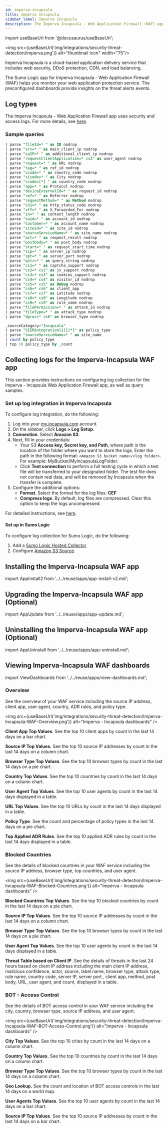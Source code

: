 ```yaml
---
id: imperva-incapsula
title: Imperva Incapsula
sidebar_label: Imperva Incapsula
description: The Imperva Incapsula - Web Application Firewall (WAF) app helps you monitor your web application protection service. The preconfigured dashboards provide insights on the threat alerts events on the BOT access control, blocked countries, and user agents.
---
```


import useBaseUrl from '@docusaurus/useBaseUrl';

<img src={useBaseUrl('img/integrations/security-threat-detection/imperva.png')} alt="thumbnail icon" width="75"/>

Imperva Incapsula is a cloud-based application delivery service that includes web security, DDoS protection, CDN, and load balancing.

The Sumo Logic app for Imperva Incapsula - Web Application Firewall (WAF) helps you monitor your web application protection service. The preconfigured dashboards provide insights on the threat alerts events.

## Log types

The Imperva Incapsula - Web Application Firewall app uses security and access logs. For more details, see [here](https://docs.incapsula.com/Content/management-console-and-settings/log-integration.htm?Highlight=siem#Overview).

### Sample queries

```sql title="Parse Command for all CEF items in Imperva Incapsula"
| parse "fileId=* " as ID nodrop
| parse "src=* " as main_client_ip nodrop
| parse "caIP=* " as additional_client_ip nodrop
| parse "requestClientApplication=* cs2" as user_agent nodrop
| parse "request=* " as URL nodrop
| parse "tag=* " as ref_id nodrop
| parse "ccode=* " as country_code nodrop
| parse "cicode=* " as City nodrop
| parse "ccode=[*] " as country_code nodrop
| parse "app=* " as Protocol nodrop
| parse "deviceExternalId=* " as request_id nodrop
| parse "ref=* " as Referrer nodrop
| parse "requestMethod=* " as Method nodrop
| parse "cn1=* " as http_status_code nodrop
| parse "xff=* " as X_Forwarded_For nodrop
| parse "in=* " as content_length nodrop
| parse "suid=* " as account_id nodrop
| parse "Customer=* " as account_name nodrop
| parse "siteid=* " as site_id nodrop
| parse "sourceServiceName=* " as site_name nodrop
| parse "act=* " as request_result nodrop
| parse "postbody=* " as post_body nodrop
| parse "start=* " as request_start_time nodrop
| parse "sip=* " as server_ip nodrop
| parse "spt=* " as server_port nodrop
| parse "qstr=* " as query_string nodrop
| parse "cs1=* " as captcha_support nodrop
| parse "cs2=* cs2" as js_support nodrop
| parse "cs3=* cs3" as cookies_support nodrop
| parse "cs4=* cs4" as visitor_id nodrop
| parse "cs5=* cs5" as Debug nodrop
| parse "cs6=* cs6" as client_app
| parse "cs7=* cs7" as Latitude nodrop
| parse "cs8=* cs8" as Longitude nodrop
| parse "cs9=* cs9" as rule_name nodrop
| parse "filePermission=* " as attack_id nodrop
| parse "fileType=* " as attack_type nodrop
| parse "dproc=* cs6" as browser_type nodrop
```

```sql title="Top attack vectors"
_sourceCategory="Incapsula"
| parse "SIEMintegration|1|1|*|" as policy_type
| parse "sourceServiceName=* " as site_name
| count by policy_type
| top 10 policy_type by _count
```

## Collecting logs for the Imperva-Incapsula WAF app

This section provides instructions on configuring log collection for the Imperva - Incapsula Web Application Firewall app, as well as query samples.

### Set up log integration in Imperva Incapsula

To configure log integration, do the following:

1. Log into your [my.incapsula.com](https://my.incapsula.com/admin/login) account.
2. On the sidebar, click **Logs > Log Setup**.
3. **Connection**. Select **Amazon S3**.
4. Next, fill in your credentials:
    * Your S3 **Access key, Secret key, and Path**, where path is the location of the folder where you want to store the logs. Enter the path in the following format: `<Amazon S3 bucket name>/<log folder>`. For example: MyBucket/MyIncapsulaLogFolder.
    * Click **Test connection** to perform a full testing cycle in which a test file will be transferred to your designated folder. The test file does not contain real data, and will be removed by Incapsula when the transfer is complete.
5. Configure the additional options:
    * **Format**. Select the format for the log files: **CEF**
    * **Compress logs**. By default, log files are compressed. Clear this option to keep the logs uncompressed.

For detailed instructions, see [here](https://docs.incapsula.com/Content/management-console-and-settings/log-integration.htm?Highlight=siem#Enable).

#### Set up in Sumo Logic

To configure log collection for Sumo Logic, do the following:

1. Add a [Sumo Logic Hosted Collector](/docs/send-data/hosted-collectors/configure-hosted-collector)
2. Configure [Amazon S3 Source](/docs/send-data/hosted-collectors/amazon-aws/aws-s3-source).

## Installing the Imperva-Incapsula WAF app

import AppInstall2 from '../../reuse/apps/app-install-v2.md';

<AppInstall2/>

## Upgrading the Imperva-Incapsula WAF app (Optional)

import AppUpdate from '../../reuse/apps/app-update.md';

<AppUpdate/>

## Uninstalling the Imperva-Incapsula WAF app (Optional)

import AppUninstall from '../../reuse/apps/app-uninstall.md';

<AppUninstall/>

## Viewing Imperva-Incapsula WAF dashboards​

import ViewDashboards from '../../reuse/apps/view-dashboards.md';

<ViewDashboards/>

### Overview

See the overview of your WAF service including the source IP address, client app, user agent, country, ADR rules, and policy type.

<img src={useBaseUrl('img/integrations/security-threat-detection/Imperva-Incapsula-WAF-Overview.png')} alt="Imperva - Incapsula dashboards" />

**Client App Top Values**. See the top 10 client apps by count in the last 14 days on a bar chart.

**Source IP Top Values.** See the top 10 source IP addresses by count in the last 14 days on a column chart.

**Browser Type Top Values**. See the top 10 browser types by count in the last 14 days on a pie chart.

**Country Top Values**. See the top 10 countries by count in the last 14 days on a column chart.

**User Agent Top Values**. See the top 10 user agents by count in the last 14 days displayed in a table.

**URL Top Values**. See the top 10 URLs by count in the last 14 days displayed in a table.

**Policy Type**. See the count and percentage of policy types in the last 14 days on a pie chart.

**Top Applied ADR Rules**. See the top 10 applied ADR rules by count in the last 14 days displayed in a table.

### Blocked Countries

See the details of blocked countries in your WAF service including the source IP address, browser type, top countries, and user agent.

<img src={useBaseUrl('img/integrations/security-threat-detection/Imperva-Incapsula-WAF-Blocked-Countries.png')} alt="Imperva - Incapsula dashboards" />

**Blocked Countries Top Values**. See the top 10 blocked countries by count in the last 14 days on a pie chart.

**Source IP Top Values**. See the top 10 source IP addresses by count in the last 14 days on a column chart.

**Browser Type Top Values**. See the top 10 browser types by count in the last 14 days on a pie chart.

**User Agent Top Values**. See the top 10 user agents by count in the last 14 days displayed in a table.

**Threat Table based on Client IP**. See the details of threats in the last 24 hours based on client IP address including the main client IP address, malicious confidence, actor, source, label name, browser type, attack type, rule name, country code, server IP, server port , client app, method, post body, URL, user agent, and count, displayed in a table.

### BOT - Access Control

See the details of BOT access control in your WAF service including the city, country, browser type, source IP address, and user agent.

<img src={useBaseUrl('img/integrations/security-threat-detection/Imperva-Incapsula-WAF-BOT-Access-Control.png')} alt="Imperva - Incapsula dashboards" />

**City Top Values**. See the top 10 cities by count in the last 14 days on a column chart.

**Country Top Values.** See the top 10 countries by count in the last 14 days on a column chart.

**Browser Type Top Values**. See the top 10 browser types by count in the last 14 days on a column chart.

**Geo Lookup.** See the count and location of BOT access controls in the last 14 days on a world map.

**User Agents Top Values**. See the top 10 user agents by count in the last 14 days on a bar chart.

**Source IP Top Values**. See the top 10 source IP addresses by count in the last 14 days on a bar chart.
